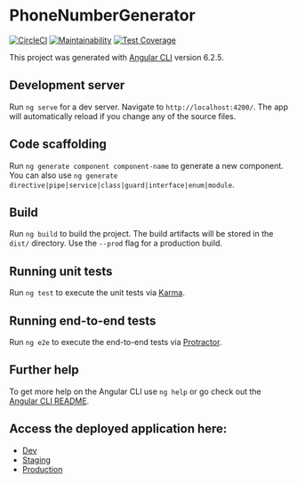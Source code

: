 # PhoneNumberGenerator

[![CircleCI](https://circleci.com/gh/malmike/phone-number-generator.svg?style=svg)](https://circleci.com/gh/malmike/phone-number-generator)
[![Maintainability](https://api.codeclimate.com/v1/badges/88152c0aa4957a6189ff/maintainability)](https://codeclimate.com/github/malmike/phone-number-generator/maintainability)
[![Test Coverage](https://api.codeclimate.com/v1/badges/88152c0aa4957a6189ff/test_coverage)](https://codeclimate.com/github/malmike/phone-number-generator/test_coverage)


This project was generated with [Angular CLI](https://github.com/angular/angular-cli) version 6.2.5.

## Development server

Run `ng serve` for a dev server. Navigate to `http://localhost:4200/`. The app will automatically reload if you change any of the source files.

## Code scaffolding

Run `ng generate component component-name` to generate a new component. You can also use `ng generate directive|pipe|service|class|guard|interface|enum|module`.

## Build

Run `ng build` to build the project. The build artifacts will be stored in the `dist/` directory. Use the `--prod` flag for a production build.

## Running unit tests

Run `ng test` to execute the unit tests via [Karma](https://karma-runner.github.io).

## Running end-to-end tests

Run `ng e2e` to execute the end-to-end tests via [Protractor](http://www.protractortest.org/).

## Further help

To get more help on the Angular CLI use `ng help` or go check out the [Angular CLI README](https://github.com/angular/angular-cli/blob/master/README.md).

## Access the deployed application here:
- [Dev](http://phone-number-generator-dev.s3-website-us-east-1.amazonaws.com)
- [Staging](http://phone-number-generator-qa.s3-website-us-east-1.amazonaws.com)
- [Production](http://phone-number-generator.s3-website-us-east-1.amazonaws.com)
